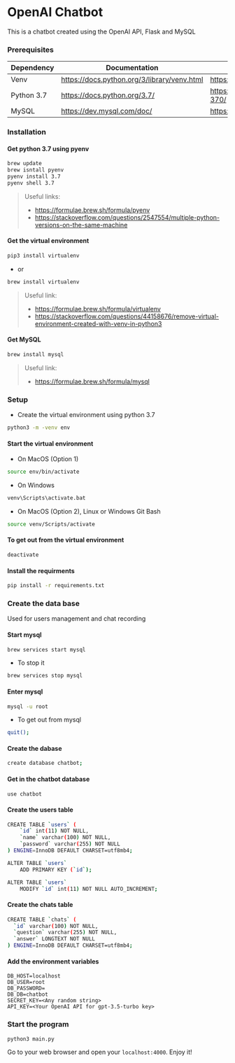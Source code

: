 # OpenAI Chatbot

This is a chatbot created using the OpenAI API, Flask and MySQL

### Prerequisites
| Dependency | Documentation | MacOS Installation |
| ------ | ------ | ----- |
| Venv | https://docs.python.org/3/library/venv.html | https://formulae.brew.sh/formula/virtualenv |
| Python 3.7 | https://docs.python.org/3.7/ | https://www.python.org/downloads/release/python-370/ |
| MySQL | https://dev.mysql.com/doc/ | https://formulae.brew.sh/formula/mysql |

### Installation
#### Get python 3.7 using pyenv
```sh
brew update
brew isntall pyenv 
pyenv install 3.7
pyenv shell 3.7
```
> Useful links:
> * https://formulae.brew.sh/formula/pyenv
> * https://stackoverflow.com/questions/2547554/multiple-python-versions-on-the-same-machine 

#### Get the virtual environment
```sh
pip3 install virtualenv
```
* or
```sh
brew install virtualenv
```
> Useful link:
> * https://formulae.brew.sh/formula/virtualenv
> * https://stackoverflow.com/questions/44158676/remove-virtual-environment-created-with-venv-in-python3

#### Get MySQL
```sh
brew install mysql
```
> Useful link:
> * https://formulae.brew.sh/formula/mysql

### Setup
* Create the virtual environment using python 3.7
```sh
python3 -m -venv env
```
#### Start the virtual environment
* On MacOS (Option 1)
```sh
source env/bin/activate
```
* On Windows
```sh
venv\Scripts\activate.bat
```
* On MacOS (Option 2), Linux or Windows Git Bash
```sh
source venv/Scripts/activate
```
#### To get out from the virtual environment
```sh
deactivate
```
#### Install the requirments
```sh
pip install -r requirements.txt
```
### Create the data base
Used for users management and chat recording
#### Start mysql
```sh
brew services start mysql
```
* To stop it
```sh
brew services stop mysql
```
#### Enter mysql
```sh
mysql -u root
```
* To get out from mysql
```sh
quit();
```
#### Create the dabase
```sh
create database chatbot;
```
#### Get in the chatbot database
```sh
use chatbot
```
#### Create the users table
```sh
CREATE TABLE `users` (
    `id` int(11) NOT NULL,
    `name` varchar(100) NOT NULL,
    `password` varchar(255) NOT NULL
) ENGINE=InnoDB DEFAULT CHARSET=utf8mb4;

ALTER TABLE `users`
    ADD PRIMARY KEY (`id`);

ALTER TABLE `users`
    MODIFY `id` int(11) NOT NULL AUTO_INCREMENT;
```
#### Create the chats table
```sh
CREATE TABLE `chats` (
  `id` varchar(100) NOT NULL,
  `question` varchar(255) NOT NULL,
  `answer` LONGTEXT NOT NULL
) ENGINE=InnoDB DEFAULT CHARSET=utf8mb4;
```
#### Add the environment variables
```
DB_HOST=localhost
DB_USER=root
DB_PASSWORD=
DB_DB=chatbot
SECRET_KEY=<Any random string>
API_KEY=<Your OpenAI API for gpt-3.5-turbo key>
```

### Start the program
```sh
python3 main.py
```

Go to your web browser and open your `localhost:4000`.
Enjoy it!
